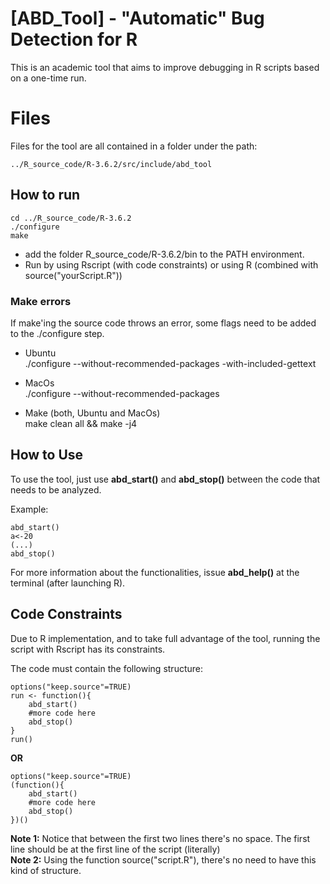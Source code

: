 # [ABD_Tool] - "Automatic" Bug Detection for R

This is an academic tool that aims to improve debugging in R scripts based on a one-time run.


# Files
Files for the tool are all contained in a folder under the path:
```
../R_source_code/R-3.6.2/src/include/abd_tool
```

## How to run
```
cd ../R_source_code/R-3.6.2
./configure
make
```

- add the folder R_source_code/R-3.6.2/bin to the PATH environment. </br>
- Run by using Rscript (with code constraints) or using R (combined with source("yourScript.R"))</br>
### Make errors
If make'ing the source code throws an error, some flags need to be added to the ./configure step.

- Ubuntu</br>
 ./configure --without-recommended-packages -with-included-gettext</br>

- MacOs</br>
 ./configure --without-recommended-packages</br>

- Make (both, Ubuntu and MacOs) </br>
 make clean all && make -j4</br>

## How to Use
To use the tool, just use **abd_start()** and **abd_stop()** between the code that needs to be analyzed.

Example:
```
abd_start()
a<-20
(...)
abd_stop()
```

For more information about the functionalities, issue **abd_help()** at the terminal (after launching R).
## Code Constraints

Due to R implementation, and to take full advantage of the tool, running the script with Rscript has its constraints.

The code must contain the following structure:
```
options("keep.source"=TRUE)
run <- function(){
	abd_start()
	#more code here
	abd_stop()
}
run()
```
**OR**

```
options("keep.source"=TRUE)
(function(){
	abd_start()
	#more code here
	abd_stop()
})()
```
**Note 1:** Notice that between the first two lines there's no space. The first line should be at the first line of the script (literally)</br>
**Note 2:** Using the function source("script.R"), there's no need to have this kind of structure.

